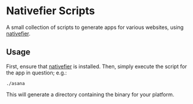 # Nativefier Scripts

A small collection of scripts to generate apps for various websites, using [nativefier](https://github.com/jiahaog/nativefier#readme).

## Usage

First, ensure that [nativefier](https://github.com/jiahaog/nativefier#readme) is installed. Then, simply execute the script for the app in question; e.g.:

```
./asana
```

This will generate a directory containing the binary for your platform.
